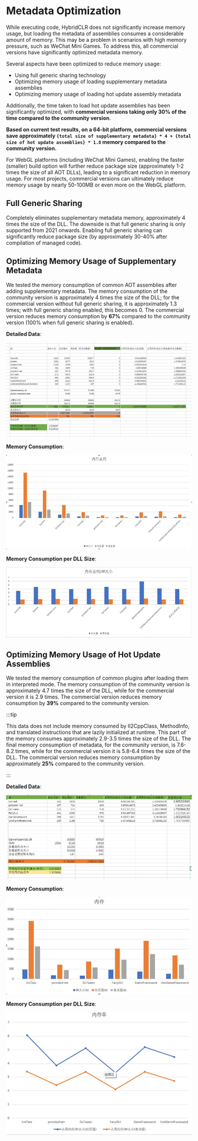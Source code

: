 # Metadata Optimization

While executing code, HybridCLR does not significantly increase memory usage, but loading the metadata of assemblies consumes a considerable amount of memory. This may be a problem in scenarios with high memory pressure, such as WeChat Mini Games. To address this, all commercial versions have significantly optimized metadata memory.

Several aspects have been optimized to reduce memory usage:

- Using full generic sharing technology
- Optimizing memory usage of loading supplementary metadata assemblies
- Optimizing memory usage of loading hot update assembly metadata

Additionally, the time taken to load hot update assemblies has been significantly optimized, with **commercial versions taking only 30% of the time compared to the community version**.

**Based on current test results, on a 64-bit platform, commercial versions save approximately `{total size of supplementary metadata} * 4 + {total size of hot update assemblies} * 1.8` memory compared to the community version.**

For WebGL platforms (including WeChat Mini Games), enabling the faster (smaller) build option will further reduce package size (approximately 1-2 times the size of all AOT DLLs), leading to a significant reduction in memory usage. For most projects, commercial versions can ultimately reduce memory usage by nearly 50-100MB or even more on the WebGL platform.

## Full Generic Sharing

Completely eliminates supplementary metadata memory, approximately 4 times the size of the DLL. The downside is that full generic sharing is only supported from 2021 onwards. Enabling full generic sharing can significantly reduce package size (by approximately 30-40% after compilation of managed code).

## Optimizing Memory Usage of Supplementary Metadata

We tested the memory consumption of common AOT assemblies after adding supplementary metadata. The memory consumption of the community version is approximately 4 times the size of the DLL; for the commercial version without full generic sharing, it is approximately 1.3 times; with full generic sharing enabled, this becomes 0. The commercial version reduces memory consumption by **67%** compared to the community version (100% when full generic sharing is enabled).

**Detailed Data**:

![aot-metadata-data](/img/memory-optimization/aot-metadata-data.jpg)

**Memory Consumption**:

![aot-metadata-memory](/img/memory-optimization/aot-metadata-memory.jpg)

**Memory Consumption per DLL Size**:

![aot-metadata-dll-rate](/img/memory-optimization/aot-metadata-dll-rate.jpg)

## Optimizing Memory Usage of Hot Update Assemblies

We tested the memory consumption of common plugins after loading them in interpreted mode. The memory consumption of the community version is approximately 4.7 times the size of the DLL, while for the commercial version it is 2.9 times. The commercial version reduces memory consumption by **39%** compared to the community version.

:::tip

This data does not include memory consumed by Il2CppClass, MethodInfo, and translated instructions that are lazily initialized at runtime. This part of the memory consumes approximately 2.9-3.5 times the size of the DLL. The final memory consumption of metadata, for the community version, is 7.6-8.2 times, while for the commercial version it is 5.8-6.4 times the size of the DLL. The commercial version reduces memory consumption by approximately **25%** compared to the community version.

:::

**Detailed Data**:

![aot-metadata-data](/img/memory-optimization/assembly-load-data.jpg)

**Memory Consumption**:

![aot-metadata-memory](/img/memory-optimization/assembly-load-memory.jpg)

**Memory Consumption per DLL Size**:

![aot-metadata-dll-rate](/img/memory-optimization/assembly-load-rate.jpg)
